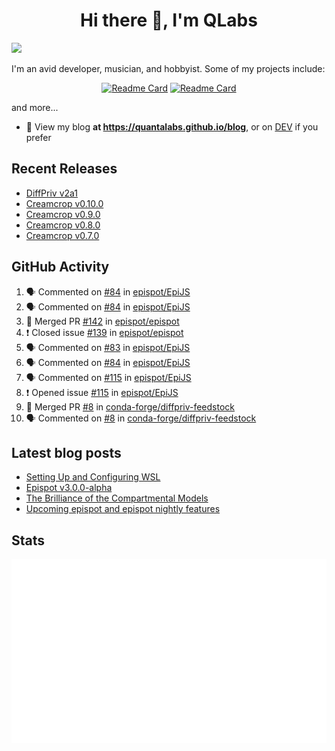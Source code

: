 <h1 align="center">Hi there 👋, I'm QLabs </h1>
<img src="https://i.ibb.co/mbr1j6p/Qlabs.png" width="1000px">

I'm an avid developer, musician, and hobbyist. Some of my projects include:
<p align='center'><a href="https://github.com/Quantalabs/EpiJS"><img src="https://github-readme-stats.vercel.app/api/pin/?username=epispot&amp;repo=EpiJS" alt="Readme Card"></a>
<a href="https://github.com/Quantalabs/NCOVDashboard"><img src="https://github-readme-stats.vercel.app/api/pin/?username=Quantalabs&amp;repo=NCOVDashboard" alt="Readme Card"></a></p>


and more...

- 📜 View my blog **at https://quantalabs.github.io/blog**, or on [DEV](https://dev.to/Quantalabs) if you prefer

## Recent Releases
- [DiffPriv v2a1](https://github.com/Quantalabs/DiffPriv/releases/tag/v2.0.0-alpha1)
- [Creamcrop v0.10.0](https://github.com/creamcropdev/creamcrop/releases/tag/v0.10.0)
- [Creamcrop v0.9.0](https://github.com/creamcropdev/creamcrop/releases/tag/v0.9.0)
- [Creamcrop v0.8.0](https://github.com/creamcropdev/creamcrop/releases/tag/v0.8.0)
- [Creamcrop v0.7.0](https://github.com/creamcropdev/creamcrop/releases/tag/v0.7.0)

## GitHub Activity
<!--START_SECTION:activity-->
1. 🗣 Commented on [#84](https://github.com/epispot/EpiJS/issues/84) in [epispot/EpiJS](https://github.com/epispot/EpiJS)
2. 🗣 Commented on [#84](https://github.com/epispot/EpiJS/issues/84) in [epispot/EpiJS](https://github.com/epispot/EpiJS)
3. 🎉 Merged PR [#142](https://github.com/epispot/epispot/pull/142) in [epispot/epispot](https://github.com/epispot/epispot)
4. ❗️ Closed issue [#139](https://github.com/epispot/epispot/issues/139) in [epispot/epispot](https://github.com/epispot/epispot)
5. 🗣 Commented on [#83](https://github.com/epispot/EpiJS/issues/83) in [epispot/EpiJS](https://github.com/epispot/EpiJS)
6. 🗣 Commented on [#84](https://github.com/epispot/EpiJS/issues/84) in [epispot/EpiJS](https://github.com/epispot/EpiJS)
7. 🗣 Commented on [#115](https://github.com/epispot/EpiJS/issues/115) in [epispot/EpiJS](https://github.com/epispot/EpiJS)
8. ❗️ Opened issue [#115](https://github.com/epispot/EpiJS/issues/115) in [epispot/EpiJS](https://github.com/epispot/EpiJS)
9. 🎉 Merged PR [#8](https://github.com/conda-forge/diffpriv-feedstock/pull/8) in [conda-forge/diffpriv-feedstock](https://github.com/conda-forge/diffpriv-feedstock)
10. 🗣 Commented on [#8](https://github.com/conda-forge/diffpriv-feedstock/issues/8) in [conda-forge/diffpriv-feedstock](https://github.com/conda-forge/diffpriv-feedstock)
<!--END_SECTION:activity-->

## Latest blog posts
<!-- BLOG-POST-LIST:START -->
- [Setting Up and Configuring WSL](https://dev.to/quantalabs/setting-up-and-configuring-wsl-392c)
- [Epispot v3.0.0-alpha](https://dev.to/epispot/epispot-v3-0-0-alpha-5heh)
- [The Brilliance of the Compartmental Models](https://dev.to/quantalabs/the-brilliance-of-the-compartmental-models-1j99)
- [Upcoming epispot and epispot nightly features](https://dev.to/epispot/upcoming-epispot-and-epispot-nightly-features-52ep)
<!-- BLOG-POST-LIST:END -->


## Stats
<p align="center"><img src="https://github.com/Quantalabs/github-stats/raw/master/generated/languages.svg" alt="Language Stats"><br>

